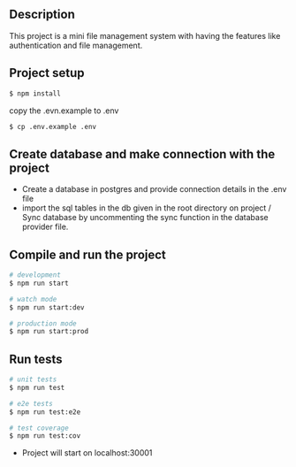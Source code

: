 
## Description

This project is a mini file management system with having the features like authentication and file management. 
## Project setup

```bash
$ npm install
```

copy the .evn.example to .env

```bash
$ cp .env.example .env
```

## Create database and make connection with the project
- Create a database in postgres and provide connection details in the .env file 
- import the sql tables in the db given in the root directory on project / Sync database by uncommenting the sync function in the database provider file.


## Compile and run the project

```bash
# development
$ npm run start

# watch mode
$ npm run start:dev

# production mode
$ npm run start:prod
```

## Run tests

```bash
# unit tests
$ npm run test

# e2e tests
$ npm run test:e2e

# test coverage
$ npm run test:cov
```

- Project will start on localhost:30001
